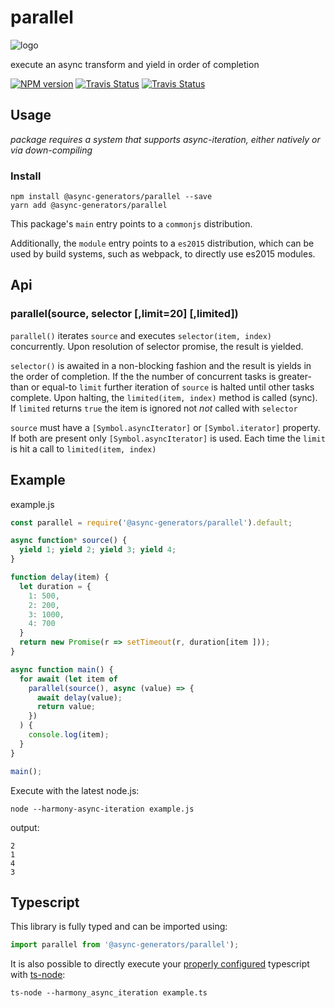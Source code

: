 # parallel
![logo](https://avatars1.githubusercontent.com/u/31987273?v=4&s=100)

execute an async transform and yield in order of completion

[![NPM version][npm-image]][npm-url]
[![Travis Status][travis-image]][travis-url]
[![Travis Status][codecov-image]][codecov-url]

## Usage

_package requires a system that supports async-iteration, either natively or via down-compiling_

### Install
```
npm install @async-generators/parallel --save
yarn add @async-generators/parallel
```

This package's `main` entry points to a `commonjs` distribution. 

Additionally, the `module` entry points to a `es2015` distribution, which can be used by build systems, such as webpack, to directly use es2015 modules. 

## Api

### parallel(source, selector [,limit=20] [,limited])

<code>parallel()</code> iterates `source` and executes `selector(item, index)` concurrently. Upon resolution of selector promise, the result is yielded. 

`selector()` is awaited in a non-blocking fashion and the result is yields in the order of completion. If the the number of concurrent tasks is greater-than or equal-to `limit` further iteration of `source` is halted until other tasks complete. Upon halting, the `limited(item, index)` method is called (sync). If `limited` returns `true` the item is ignored not _not_ called with `selector`

`source` must have a `[Symbol.asyncIterator]` or `[Symbol.iterator]` property. If both are present only `[Symbol.asyncIterator]` is used. Each time the `limit` is hit a call to `limited(item, index)`  

## Example

example.js
```js
const parallel = require('@async-generators/parallel').default;

async function* source() {
  yield 1; yield 2; yield 3; yield 4;
}

function delay(item) {
  let duration = {
    1: 500,
    2: 200,
    3: 1000,
    4: 700
  }
  return new Promise(r => setTimeout(r, duration[item ]));
}

async function main() {
  for await (let item of
    parallel(source(), async (value) => {
      await delay(value);
      return value;
    })
  ) {
    console.log(item);
  }
}

main();

```

Execute with the latest node.js: 

```
node --harmony-async-iteration example.js
```


output:
```
2
1
4
3
```
## Typescript

This library is fully typed and can be imported using: 

```ts
import parallel from '@async-generators/parallel');
```

It is also possible to directly execute your [properly configured](https://stackoverflow.com/a/43694282/1657476) typescript with [ts-node](https://www.npmjs.com/package/ts-node):

```
ts-node --harmony_async_iteration example.ts
```

[npm-url]: https://npmjs.org/package/@async-generators/parallel
[npm-image]: https://img.shields.io/npm/v/@async-generators/parallel.svg
[npm-downloads]: https://img.shields.io/npm/dm/@async-generators/parallel.svg
[travis-url]: https://travis-ci.org/async-generators/parallel
[travis-image]: https://img.shields.io/travis/async-generators/parallel/master.svg
[codecov-url]: https://codecov.io/gh/async-generators/parallel
[codecov-image]: https://codecov.io/gh/async-generators/parallel/branch/master/graph/badge.svg
